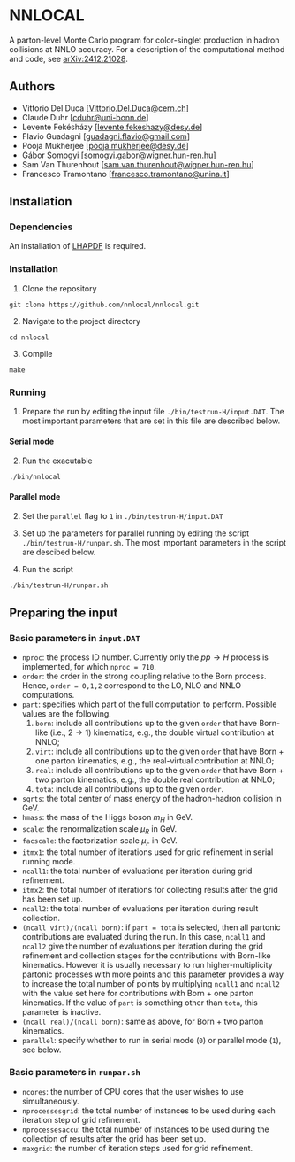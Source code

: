 # NNLOCAL

A parton-level Monte Carlo program for color-singlet production in hadron collisions at NNLO accuracy. For a description of the computational method and code, see [arXiv:2412.21028](https://arxiv.org/abs/2412.21028).

## Authors

* Vittorio Del Duca [Vittorio.Del.Duca@cern.ch]
* Claude Duhr [cduhr@uni-bonn.de]
* Levente Fekésházy [levente.fekeshazy@desy.de]
* Flavio Guadagni [guadagni.flavio@gmail.com]
* Pooja Mukherjee [pooja.mukherjee@desy.de]
* Gábor Somogyi [somogyi.gabor@wigner.hun-ren.hu]
* Sam Van Thurenhout [sam.van.thurenhout@wigner.hun-ren.hu]
* Francesco Tramontano [francesco.tramontano@unina.it]

## Installation

### Dependencies

An installation of [LHAPDF](https://www.lhapdf.org) is required.

### Installation

1. Clone the repository
```
git clone https://github.com/nnlocal/nnlocal.git
```
2. Navigate to the project directory
```
cd nnlocal
```
3. Compile
```
make
```

### Running

1. Prepare the run by editing the input file `./bin/testrun-H/input.DAT`. The most important parameters that are set in this file are described below. 

#### Serial mode

2. Run the exacutable 
```
./bin/nnlocal
```

#### Parallel mode

2. Set the `parallel` flag to `1` in `./bin/testrun-H/input.DAT`

3. Set up the parameters for parallel running by editing the script `./bin/testrun-H/runpar.sh`. The most important parameters in the script are descibed below.

4. Run the script
```
./bin/testrun-H/runpar.sh
```

## Preparing the input

### Basic parameters in `input.DAT`

* `nproc`: the process ID number. Currently only the $pp \to H$ process is implemented, for which `nproc = 710`.
* `order`: the order in the strong coupling relative to the Born process. Hence, `order = 0,1,2` correspond to the LO, NLO and NNLO computations.
* `part`: specifies which part of the full computation to perform. Possible values are the following.
  1. `born`: include all contributions up to the given `order` that have Born-like (i.e., $2 \to 1$) kinematics, e.g., the double virtual contribution at NNLO; 
  2. `virt`: include all contributions up to the given `order` that have Born + one parton kinematics, e.g., the real-virtual contribution at NNLO; 
  3. `real`: include all contributions up to the given `order` that have Born + two parton kinematics, e.g., the double real contribution at NNLO; 
  4. `tota`: include all contributions up to the given `order`.
* `sqrts`: the total center of mass energy of the hadron-hadron collision in GeV.
* `hmass`: the mass of the Higgs boson $m_H$ in GeV.
* `scale`: the renormalization scale $\mu_R$ in GeV.
* `facscale`: the factorization scale $\mu_F$ in GeV.
* `itmx1`: the total number of iterations used for grid refinement in serial running mode.
* `ncall1`: the total number of evaluations per iteration during grid refinement.
* `itmx2`: the total number of iterations for collecting results after the grid has been set up.
* `ncall2`: the total number of evaluations per iteration during result collection.
* `(ncall virt)/(ncall born)`: if `part = tota` is selected, then all partonic contributions are evaluated during the run. In this case, `ncall1` and `ncall2` give the number of evaluations per iteration during the grid refinement and collection stages for the contributions with Born-like kinematics. However it is usually necessary to run higher-multiplicity partonic processes with more points and this parameter provides a way to increase the total number of points by multiplying `ncall1` and `ncall2` with the value set here for contributions with Born + one parton kinematics. If the value of `part` is something other than `tota`, this parameter is inactive.
* `(ncall real)/(ncall born)`: same as above, for Born + two parton kinematics.  
* `parallel`: specify whether to run in serial mode (`0`) or parallel mode (`1`), see below.

### Basic parameters in `runpar.sh`

* `ncores`: the number of CPU cores that the user wishes to use simultaneously.
* `nprocessesgrid`: the total number of instances to be used during each iteration step of grid refinement.
* `nprocessesaccu`: the total number of instances to be used during the collection of results after the grid has been set up.
* `maxgrid`: the number of iteration steps used for grid refinement.
